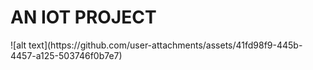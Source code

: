 <h1>AN IOT PROJECT</h1>
![alt text](https://github.com/user-attachments/assets/41fd98f9-445b-4457-a125-503746f0b7e7)
